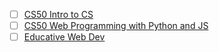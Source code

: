 - [ ] [CS50 Intro to CS](https://online-learning.harvard.edu/course/cs50-introduction-computer-science?delta=0)
- [ ] [CS50 Web Programming with Python and JS](https://online-learning.harvard.edu/course/cs50s-web-programming-python-and-javascript?delta=0)
- [ ] [Educative Web Dev](https://www.educative.io/courses/web-development-a-primer/qVA5D2lq7rp)
